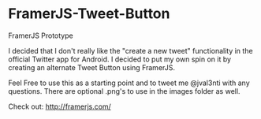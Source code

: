 # FramerJS-Tweet-Button
FramerJS Prototype

I decided that I don't really like the "create a new tweet" functionality in the official Twitter app for Android.  I decided to put my own spin on it by creating an alternate Tweet Button using FramerJS.

Feel Free to use this as a starting point and to tweet me @jval3nti with any questions.  There are optional .png's to use in the images folder as well.

Check out: http://framerjs.com/
